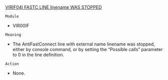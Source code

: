 [VIRIF04I FASTC LINE linename WAS STOPPED](https://virtel.readthedocs.io/en/latest/manuals/virtel/Virtel459MG/messages.html?highlight=VIRIF04I#VIRIF04I)

`Module`
- VIR00IF

`Meaning`
- The AntiFastConnect line with external name linename was stopped, either by console command, or by setting the “Possible calls” parameter to 0 in the line definition.

`Action`
- None.
